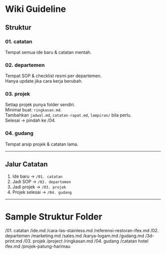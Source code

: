 # Wiki Guideline

## Struktur

### 01. catatan  
Tempat semua ide baru & catatan mentah.  

### 02. departemen  
Tempat SOP & checklist resmi per departemen.  
Hanya update jika cara kerja berubah.

### 03. projek  
Setiap projek punya folder sendiri.  
Minimal buat: `ringkasan.md`.  
Tambahkan `jadwal.md`, `catatan-rapat.md`, `lampiran/` bila perlu.  
Selesai → pindah ke /04.

### 04. gudang  
Tempat arsip projek & catatan lama.  

---

## Jalur Catatan
1. Ide baru → `/01. catatan`  
2. Jadi SOP → `/02. departemen`  
3. Jadi projek → `/03. projek`  
4. Projek selesai → `/04. gudang`

---

# Sample Struktur Folder

/01. catatan
    /ide.md
    /cara-las-stainless.md
    /referensi-restoran-ifex.md
/02. departemen
    /marketing.md
    /sales.md
    /karya-logam.md
    /gudang.md
    /3d-print.md
/03. projek
    /project
        /ringkasan.md
/04. gudang
    /catatan hotel ifex.md
    /projek-patung-harimau

